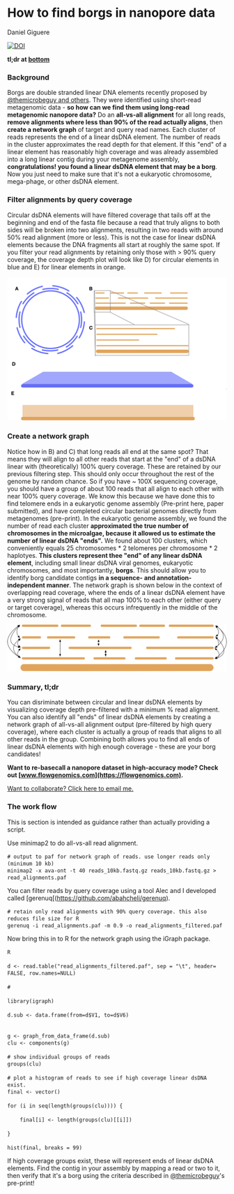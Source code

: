 # How to find borgs in nanopore data 

Daniel Giguere 

[![DOI](https://zenodo.org/badge/391498265.svg)](https://zenodo.org/badge/latestdoi/391498265)

**tl;dr at [bottom](https://github.com/dgiguer/how-to-find-nanopore-borgs#summary-tldr)**

### Background 

Borgs are double stranded linear DNA elements recently proposed by [@themicrobeguy and others](https://twitter.com/themicrobeguy/status/1414202238537449473). They were identified using short-read metagenomic data - **so how can we find them using long-read metagenomic nanopore data?** Do an **all-vs-all alignment** for all long reads, **remove alignments where less than 90% of the read actually aligns**, then **create a network graph** of target and query read names. Each cluster of reads represents the end of a linear dsDNA element. The number of reads in the cluster approximates the read depth for that element. If this "end" of a linear element has reasonably high coverage and was already assembled into a long linear contig during your metagenome assembly, **congratulations! you found a linear dsDNA element that may be a borg**. Now you just need to make sure that it's not a eukaryotic chromosome, mega-phage, or other dsDNA element. 

### Filter alignments by query coverage

Circular dsDNA elements will have filtered coverage that tails off at the beginning and end of the fasta file because a read that truly aligns to both sides will be broken into two alignments, resulting in two reads with around 50% read alignment (more or less). This is not the case for linear dsDNA elements because the DNA fragments all start at roughly the same spot. If you filter your read alignments by retaining only those with > 90% query coverage, the coverage depth plot will look like D) for circular elements in blue and E) for linear elements in orange. 

![figure1](figs/coverage_figure.png)

### Create a network graph 

Notice how in B) and C) that long reads all end at the same spot? That means they will align to all other reads that start at the "end" of a dsDNA linear with (theoretically) 100% query coverage. These are retained by our previous filtering step. This should only occur throughout the rest of the genome by random chance. So if you have ~ 100X sequencing coverage, you should have a group of about 100 reads that all align to each other with near 100% query coverage. We know this because we have done this to find telomere ends in a eukaryotic genome assembly (Pre-print here, paper submitted), and have completed circular bacterial genomes directly from metagenomes (pre-print). In the eukaryotic genome assembly, we found the number of read each cluster **approximated the true number of chromosomes in the microalgae, because it allowed us to estimate the number of linear dsDNA "ends".** We found about 100 clusters, which conveniently equals 25 chromosomes * 2 telomeres per chromosome * 2 haplotyes. **This clusters represent thee "end" of any linear dsDNA element**, including small linear dsDNA viral genomes, eukaryotic chromosomes, and most importantly, **borgs**. This should allow you to identify borg candidate contigs **in a sequence- and annotation-independent manner**. The network graph is shown below in the context of overlapping read coverage, where the ends of a linear dsDNA element have a very strong signal of reads that all map 100% to each other (either query or target coverage), whereas this occurs infrequently in the middle of the chromosome.

![figure2](figs/network_graph.png)

### Summary, tl;dr 

You can disriminate between circular and linear dsDNA elements by visualizing coverage depth pre-filtered with a minimum % read alignment. You can also identify all "ends" of linear dsDNA elements by creating a network graph of all-vs-all alignment output (pre-filtered by high query coverage), where each cluster is actually a group of reads that aligns to all other reads in the group. Combining both allows you to find all ends of linear dsDNA elements with high enough coverage - these are your borg candidates!

**Want to re-basecall a nanopore dataset in high-accuracy mode? Check out [www.flowgenomics.com](https://flowgenomics.com).**

[Want to collaborate? Click here to email me.](mailto:dgiguer@uwo.ca)

### The work flow 

This is section is intended as guidance rather than actually providing a script. 

Use minimap2 to do all-vs-all read alignment. 

```
# output to paf for network graph of reads. use longer reads only (minimum 10 kb)
minimap2 -x ava-ont -t 40 reads_10kb.fastq.gz reads_10kb.fastq.gz > read_alignments.paf
```

You can filter reads by query coverage using a tool Alec and I developed called [gerenuq[(https://github.com/abahcheli/gerenuq). 

```
# retain only read alignments with 90% query coverage. this also reduces file size for R
gerenuq -i read_alignments.paf -m 0.9 -o read_alignments_filtered.paf
```

Now bring this in to R for the network graph using the iGraph package. 

```
R

d <- read.table("read_alignments_filtered.paf", sep = "\t", header= FALSE, row.names=NULL)

# 

library(igraph)

d.sub <- data.frame(from=d$V1, to=d$V6)


g <- graph_from_data_frame(d.sub)
clu <- components(g)

# show individual groups of reads 
groups(clu)

# plot a histogram of reads to see if high coverage linear dsDNA exist.  
final <- vector()

for (i in seq(length(groups(clu)))) {
    
    final[i] <- length(groups(clu)[[i]])
    
}

hist(final, breaks = 99)
```

If high coverage groups exist, these will represent ends of linear dsDNA elements. Find the contig in your assembly by mapping a read or two to it, then verify that it's a borg using the criteria described in [@themicrobeguy](https://twitter.com/themicrobeguy)'s pre-print!
 

